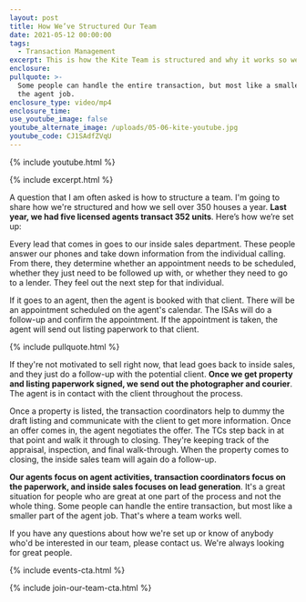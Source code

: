 ```yaml
---
layout: post
title: How We’ve Structured Our Team
date: 2021-05-12 00:00:00
tags:
  - Transaction Management
excerpt: This is how the Kite Team is structured and why it works so well.
enclosure:
pullquote: >-
  Some people can handle the entire transaction, but most like a smaller part of
  the agent job.
enclosure_type: video/mp4
enclosure_time:
use_youtube_image: false
youtube_alternate_image: /uploads/05-06-kite-youtube.jpg
youtube_code: CJ1SAdfZVqU
---
```

{% include youtube.html %}

{% include excerpt.html %}

A question that I am often asked is how to structure a team. I'm going to share how we're structured and how we sell over 350 houses a year. **Last year, we had five licensed agents transact 352 units**. Here’s how we’re set up:

Every lead that comes in goes to our inside sales department. These people answer our phones and take down information from the individual calling. From there, they determine whether an appointment needs to be scheduled, whether they just need to be followed up with, or whether they need to go to a lender. They feel out the next step for that individual.

If it goes to an agent, then the agent is booked with that client. There will be an appointment scheduled on the agent's calendar. The ISAs will do a follow-up and confirm the appointment. If the appointment is taken, the agent will send out listing paperwork to that client.

{% include pullquote.html %}

If they're not motivated to sell right now, that lead goes back to inside sales, and they just do a follow-up with the potential client. **Once we get property and listing paperwork signed, we send out the photographer and courier**. The agent is in contact with the client throughout the process.

Once a property is listed, the transaction coordinators help to dummy the draft listing and communicate with the client to get more information. Once an offer comes in, the agent negotiates the offer. The TCs step back in at that point and walk it through to closing. They're keeping track of the appraisal, inspection, and final walk-through. When the property comes to closing, the inside sales team will again do a follow-up.

**Our agents focus on agent activities, transaction coordinators focus on the paperwork, and inside sales focuses on lead generation**. It's a great situation for people who are great at one part of the process and not the whole thing. Some people can handle the entire transaction, but most like a smaller part of the agent job. That's where a team works well.

If you have any questions about how we're set up or know of anybody who'd be interested in our team, please contact us. We're always looking for great people.

{% include events-cta.html %}

{% include join-our-team-cta.html %}

